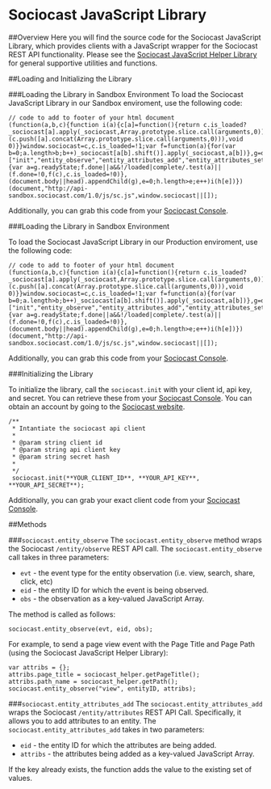 # Sociocast JavaScript Library

##Overview
Here you will find the source code for the Sociocast JavaScript Library, which provides clients with a JavaScript wrapper for the Sociocast REST API functionality. Please see the [Sociocast JavaScript Helper Library](https://github.com/sociocast/sociocast-js-helpers) for general supportive utilities and functions.

##Loading and Initializing the Library

###Loading the Library in Sandbox Environment
To load the Sociocast JavaScript Library in our Sandbox enviroment, use the following code:

    // code to add to footer of your html document
    (function(a,b,c){function i(a){c[a]=function(){return c.is_loaded?_sociocast[a].apply(_sociocast,Array.prototype.slice.call(arguments,0)):(c.push([a].concat(Array.prototype.slice.call(arguments,0))),void 0)}}window.sociocast=c,c.is_loaded=!1;var f=function(a){for(var b=0;a.length>b;b++)_sociocast[a[b].shift()].apply(_sociocast,a[b])},g=document.createElement("script"),h=["init","entity_observe","entity_attributes_add","entity_attributes_set","entity_attributes_del","entity_attributes_modify","entity_profile"];for(g.type="text/javascript",g.src=b,g.async=!0,g.onreadystatechange=g.onload=function(){var a=g.readyState;f.done||a&&!/loaded|complete/.test(a)||(f.done=!0,f(c),c.is_loaded=!0)},(document.body||head).appendChild(g),e=0;h.length>e;e++)i(h[e])})(document,"http://api-sandbox.sociocast.com/1.0/js/sc.js",window.sociocast||[]);

Additionally, you can grab this code from your [Sociocast Console](https://console.sociocast.com). 

###Loading the Library in Sandbox Environment

To load the Sociocast JavaScript Library in our Production enviroment, use the following code:

    // code to add to footer of your html document
    (function(a,b,c){function i(a){c[a]=function(){return c.is_loaded?_sociocast[a].apply(_sociocast,Array.prototype.slice.call(arguments,0)):(c.push([a].concat(Array.prototype.slice.call(arguments,0))),void 0)}}window.sociocast=c,c.is_loaded=!1;var f=function(a){for(var b=0;a.length>b;b++)_sociocast[a[b].shift()].apply(_sociocast,a[b])},g=document.createElement("script"),h=["init","entity_observe","entity_attributes_add","entity_attributes_set","entity_attributes_del","entity_attributes_modify","entity_profile"];for(g.type="text/javascript",g.src=b,g.async=!0,g.onreadystatechange=g.onload=function(){var a=g.readyState;f.done||a&&!/loaded|complete/.test(a)||(f.done=!0,f(c),c.is_loaded=!0)},(document.body||head).appendChild(g),e=0;h.length>e;e++)i(h[e])})(document,"http://api-sandbox.sociocast.com/1.0/js/sc.js",window.sociocast||[]);

Additionally, you can grab this code from your [Sociocast Console](https://console.sociocast.com). 

###Initializing the Library

To initialize the library, call the `sociocast.init` with your client id, api key, and secret. You can retrieve these from your [Sociocast Console](https://console.sociocast.com). You can obtain an account by going to the [Sociocast website](http://www.sociocast.com).  

    /**
     * Intantiate the sociocast api client
     *
     * @param string client id
     * @param string api client key
     * @param string secret hash
     *
     */
     sociocast.init(**YOUR_CLIENT_ID**, **YOUR_API_KEY**, **YOUR_API_SECRET**);
     
Additionally, you can grab your exact client code from your [Sociocast Console](https://console.sociocast.com).      

##Methods

###`sociocast.entity_observe`
The `sociocast.entity_observe` method wraps the Sociocast `/entity/observe` REST API call. The `sociocast.entity_observe` call takes in three parameters:

* `evt` - the event type for the entity observation (i.e. view, search, share, click, etc)
* `eid` - the entity ID for which the event is being observed.
* `obs` - the observation as a key-valued JavaScript Array. 

The method is called as follows:

    sociocast.entity_observe(evt, eid, obs);
    
For example, to send a page view event with the Page Title and Page Path (using the Sociocast JavaScript Helper Library):

    var attribs = {};			
    attribs.page_title = sociocast_helper.getPageTitle();
    attribs.path_name = sociocast_helper.getPath();		
    sociocast.entity_observe("view", entityID, attribs);	


###`sociocast.entity_attributes_add`
The `sociocast.entity_attributes_add` wraps the Sociocast `/entity/attributes` REST API Call. Specifically, it allows you to add attributes to an entity. The `sociocast.entity_attributes_add` takes in two parameters:

* `eid` - the entity ID for which the attributes are being added.
* `attribs` - the attributes being added as a key-valued JavaScript Array.

If the key already exists, the function adds the value to the existing set of values. 




